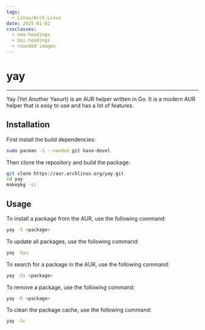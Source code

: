 ```yaml
---
tags:
  - Linux/Arch_Linux
date: 2025-01-02
cssclasses:
  - neo-headings
  - bai-headings
  - rounded-images
---
```

# yay

***

Yay (Yet Another Yaourt) is an AUR helper written in Go. It is a modern AUR helper that is easy to use and has a lot of features.

## Installation

First install the build dependencies:

```bash
sudo pacman -S --needed git base-devel
```

Then clone the repository and build the package:

```bash
git clone https://aur.archlinux.org/yay.git
cd yay
makepkg -si
```

## Usage

To install a package from the AUR, use the following command:

```bash
yay -S <package>
```

To update all packages, use the following command:

```bash
yay -Syu
```

To search for a package in the AUR, use the following command:

```bash
yay -Ss <package>
```

To remove a package, use the following command:

```bash
yay -R <package>
```

To clean the package cache, use the following command:

```bash
yay -Sc
```